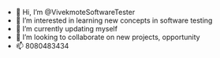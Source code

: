 - 👋 Hi, I’m @VivekmoteSoftwareTester
- 👀 I’m interested in learning new concepts in software testing
- 🌱 I’m currently updating myself
- 💞️ I’m looking to collaborate on new projects, opportunity
- 📫 8080483434

<!---
VivekmoteSoftwareTester/VivekmoteSoftwareTester is a ✨ special ✨ repository because its `README.md` (this file) appears on your GitHub profile.
You can click the Preview link to take a look at your changes.
--->
